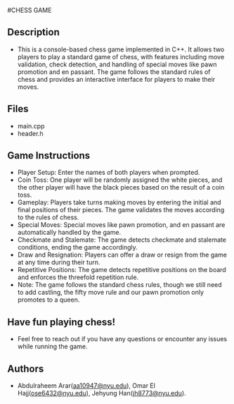 #CHESS GAME


## Description
*   This is a console-based chess game implemented in C++. It allows two players to play a standard game of chess, with features including move validation, check detection, and handling of special moves like pawn promotion and en passant. The game follows the standard rules of chess and provides an interactive interface for players to make their moves.

## Files
*   main.cpp
*   header.h
  


## Game Instructions

*   Player Setup: Enter the names of both players when prompted.
*   Coin Toss: One player will be randomly assigned the white pieces, and the other player will have the black pieces based on the result of a coin toss.
*   Gameplay: Players take turns making moves by entering the initial and final positions of their pieces. The game validates the moves according to the rules of chess.
*   Special Moves: Special moves like pawn promotion, and en passant are automatically handled by the game.
*   Checkmate and Stalemate: The game detects checkmate and stalemate conditions, ending the game accordingly.
*   Draw and Resignation: Players can offer a draw or resign from the game at any time during their turn.
*   Repetitive Positions: The game detects repetitive positions on the board and enforces the threefold repetition rule.
*   Note: The game follows the standard chess rules, though we still need to add castling, the fifty move rule and our pawn promotion only promotes to a queen.



## Have fun playing chess!

*   Feel free to reach out if you have any questions or encounter any issues while running the game.

## Authors

* Abdulraheem Arar(aa10947@nyu.edu), Omar El Hajj(ose6432@nyu.edu), Jehyung Han(jh8773@nyu.edu).
